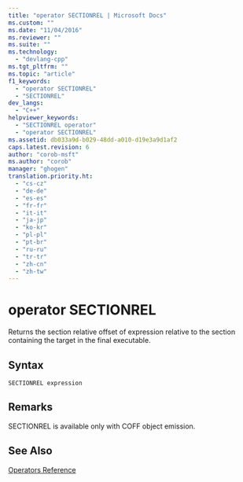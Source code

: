 ```yaml
---
title: "operator SECTIONREL | Microsoft Docs"
ms.custom: ""
ms.date: "11/04/2016"
ms.reviewer: ""
ms.suite: ""
ms.technology: 
  - "devlang-cpp"
ms.tgt_pltfrm: ""
ms.topic: "article"
f1_keywords: 
  - "operator SECTIONREL"
  - "SECTIONREL"
dev_langs: 
  - "C++"
helpviewer_keywords: 
  - "SECTIONREL operator"
  - "operator SECTIONREL"
ms.assetid: db033a9d-b029-48dd-a010-d19e3a9d1af2
caps.latest.revision: 6
author: "corob-msft"
ms.author: "corob"
manager: "ghogen"
translation.priority.ht: 
  - "cs-cz"
  - "de-de"
  - "es-es"
  - "fr-fr"
  - "it-it"
  - "ja-jp"
  - "ko-kr"
  - "pl-pl"
  - "pt-br"
  - "ru-ru"
  - "tr-tr"
  - "zh-cn"
  - "zh-tw"
---
```

# operator SECTIONREL
Returns the section relative offset of expression relative to the section containing the target in the final executable.  
  
## Syntax  
  
```  
SECTIONREL expression  
```  
  
## Remarks  
 SECTIONREL is available only with COFF object emission.  
  
## See Also  
 [Operators Reference](../../assembler/masm/operators-reference.md)
